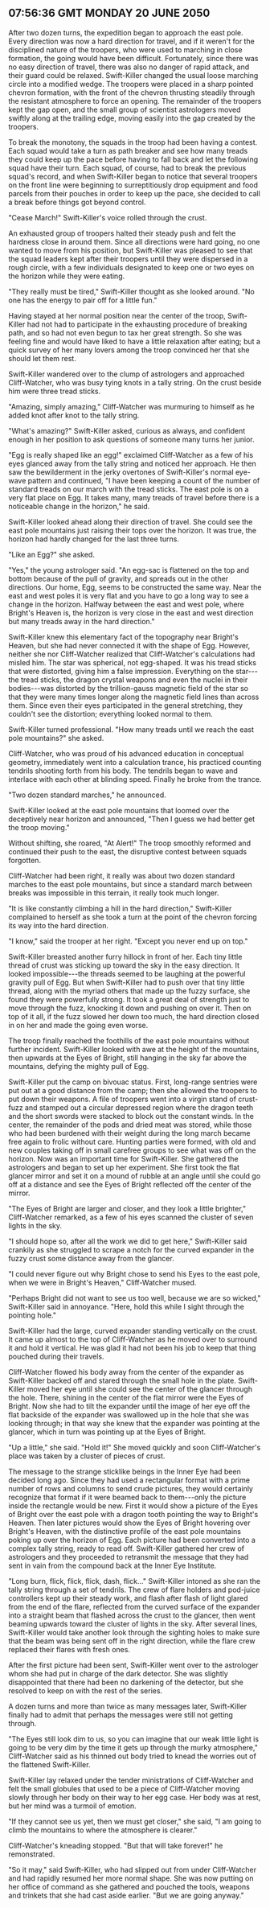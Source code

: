 ## 07:56:36 GMT MONDAY 20 JUNE 2050
After two dozen turns, the expedition began to approach the east pole. Every direction was now a hard direction for travel, and if it weren't for the disciplined nature of the troopers, who were used to marching in close formation, the going would have been difficult. Fortunately, since there was no easy direction of travel, there was also no danger of rapid attack, and their guard could be relaxed. Swift-Killer changed the usual loose marching circle into a modified wedge. The troopers were placed in a sharp pointed chevron formation, with the front of the chevron thrusting steadily through the resistant atmosphere to force an opening. The remainder of the troopers kept the gap open, and the small group of scientist astrologers moved swiftly along at the trailing edge, moving easily into the gap created by the troopers.

To break the monotony, the squads in the troop had been having a contest. Each squad would take a turn as path breaker and see how many treads they could keep up the pace before having to fall back and let the following squad have their turn. Each squad, of course, had to break the previous squad's record, and when Swift-Killer began to notice that several troopers on the front line were beginning to surreptitiously drop equipment and food parcels from their pouches in order to keep up the pace, she decided to call a break before things got beyond control.

"Cease March!" Swift-Killer's voice rolled through the crust.

An exhausted group of troopers halted their steady push and felt the hardness close in around them. Since all directions were hard going, no one wanted to move from his position, but Swift-Killer was pleased to see that the squad leaders kept after their troopers until they were dispersed in a rough circle, with a few individuals designated to keep one or two eyes on the horizon while they were eating.

"They really must be tired," Swift-Killer thought as she looked around. "No one has the energy to pair off for a little fun."

Having stayed at her normal position near the center of the troop, Swift-Killer had not had to participate in the exhausting procedure of breaking path, and so had not even begun to tax her great strength. So she was feeling fine and would have liked to have a little relaxation after eating; but a quick survey of her many lovers among the troop convinced her that she should let them rest.

Swift-Killer wandered over to the clump of astrologers and approached Cliff-Watcher, who was busy tying knots in a tally string. On the crust beside him were three tread sticks.

"Amazing, simply amazing," Cliff-Watcher was murmuring to himself as he added knot after knot to the tally string.

"What's amazing?" Swift-Killer asked, curious as always, and confident enough in her position to ask questions of someone many turns her junior.

"Egg is really shaped like an egg!" exclaimed Cliff-Watcher as a few of his eyes glanced away from the tally string and noticed her approach. He then saw the bewilderment in the jerky overtones of Swift-Killer's normal eye-wave pattern and continued, "I have been keeping a count of the number of standard treads on our march with the tread sticks. The east pole is on a very flat place on Egg. It takes many, many treads of travel before there is a noticeable change in the horizon," he said.

Swift-Killer looked ahead along their direction of travel. She could see the east pole mountains just raising their tops over the horizon. It was true, the horizon had hardly changed for the last three turns.

"Like an Egg?" she asked.

"Yes," the young astrologer said. "An egg-sac is flattened on the top and bottom because of the pull of gravity, and spreads out in the other directions. Our home, Egg, seems to be constructed the same way. Near the east and west poles it is very flat and you have to go a long way to see a change in the horizon. Halfway between the east and west pole, where Bright's Heaven is, the horizon is very close in the east and west direction but many treads away in the hard direction."

Swift-Killer knew this elementary fact of the topography near Bright's Heaven, but she had never connected it with the shape of Egg. However, neither she nor Cliff-Watcher realized that Cliff-Watcher's calculations had misled him. The star was spherical, not egg-shaped. It was his tread sticks that were distorted, giving him a false impression. Everything on the star---the tread sticks, the dragon crystal weapons and even the nuclei in their bodies---was distorted by the trillion-gauss magnetic field of the star so that they were many times longer along the magnetic field lines than across them. Since even their eyes participated in the general stretching, they couldn't see the distortion; everything looked normal to them.

Swift-Killer turned professional. "How many treads until we reach the east pole mountains?" she asked.

Cliff-Watcher, who was proud of his advanced education in conceptual geometry, immediately went into a calculation trance, his practiced counting tendrils shooting forth from his body. The tendrils began to wave and interlace with each other at blinding speed. Finally he broke from the trance.

"Two dozen standard marches," he announced.

Swift-Killer looked at the east pole mountains that loomed over the deceptively near horizon and announced, "Then I guess we had better get the troop moving."

Without shifting, she roared, "At Alert!" The troop smoothly reformed and continued their push to the east, the disruptive contest between squads forgotten.

Cliff-Watcher had been right, it really was about two dozen standard marches to the east pole mountains, but since a standard march between breaks was impossible in this terrain, it really took much longer.

"It is like constantly climbing a hill in the hard direction," Swift-Killer complained to herself as she took a turn at the point of the chevron forcing its way into the hard direction.

"I know," said the trooper at her right. "Except you never end up on top."

Swift-Killer breasted another furry hillock in front of her. Each tiny little thread of crust was sticking up toward the sky in the easy direction. It looked impossible---the threads seemed to be laughing at the powerful gravity pull of Egg. But when Swift-Killer had to push over that tiny little thread, along with the myriad others that made up the fuzzy surface, she found they were powerfully strong. It took a great deal of strength just to move through the fuzz, knocking it down and pushing on over it. Then on top of it all, if the fuzz slowed her down too much, the hard direction closed in on her and made the going even worse.

The troop finally reached the foothills of the east pole mountains without further incident. Swift-Killer looked with awe at the height of the mountains, then upwards at the Eyes of Bright, still hanging in the sky far above the mountains, defying the mighty pull of Egg.

Swift-Killer put the camp on bivouac status. First, long-range sentries were put out at a good distance from the camp; then she allowed the troopers to put down their weapons. A file of troopers went into a virgin stand of crust-fuzz and stamped out a circular depressed region where the dragon teeth and the short swords were stacked to block out the constant winds. In the center, the remainder of the pods and dried meat was stored, while those who had been burdened with their weight during the long march became free again to frolic without care. Hunting parties were formed, with old and new couples taking off in small carefree groups to see what was off on the horizon. Now was an important time for Swift-Killer. She gathered the astrologers and began to set up her experiment. She first took the flat glancer mirror and set it on a mound of rubble at an angle until she could go off at a distance and see the Eyes of Bright reflected off the center of the mirror.

"The Eyes of Bright are larger and closer, and they look a little brighter," Cliff-Watcher remarked, as a few of his eyes scanned the cluster of seven lights in the sky.

"I should hope so, after all the work we did to get here," Swift-Killer said crankily as she struggled to scrape a notch for the curved expander in the fuzzy crust some distance away from the glancer.

"I could never figure out why Bright chose to send his Eyes to the east pole, when we were in Bright's Heaven," Cliff-Watcher mused.

"Perhaps Bright did not want to see us too well, because we are so wicked," Swift-Killer said in annoyance. "Here, hold this while I sight through the pointing hole."

Swift-Killer had the large, curved expander standing vertically on the crust. It came up almost to the top of Cliff-Watcher as he moved over to surround it and hold it vertical. He was glad it had not been his job to keep that thing pouched during their travels.

Cliff-Watcher flowed his body away from the center of the expander as Swift-Killer backed off and stared through the small hole in the plate. Swift-Killer moved her eye until she could see the center of the glancer through the hole. There, shining in the center of the flat mirror were the Eyes of Bright. Now she had to tilt the expander until the image of her eye off the flat backside of the expander was swallowed up in the hole that she was looking through; in that way she knew that the expander was pointing at the glancer, which in turn was pointing up at the Eyes of Bright.

"Up a little," she said. "Hold it!" She moved quickly and soon Cliff-Watcher's place was taken by a cluster of pieces of crust.

The message to the strange sticklike beings in the Inner Eye had been decided long ago. Since they had used a rectangular format with a prime number of rows and columns to send crude pictures, they would certainly recognize that format if it were beamed back to them---only the picture inside the rectangle would be new. First it would show a picture of the Eyes of Bright over the east pole with a dragon tooth pointing the way to Bright's Heaven. Then later pictures would show the Eyes of Bright hovering over Bright's Heaven, with the distinctive profile of the east pole mountains poking up over the horizon of Egg. Each picture had been converted into a complex tally string, ready to read off. Swift-Killer gathered her crew of astrologers and they proceeded to retransmit the message that they had sent in vain from the compound back at the Inner Eye Institute.

"Long burn, flick, flick, flick, dash, flick..." Swift-Killer intoned as she ran the tally string through a set of tendrils. The crew of flare holders and pod-juice controllers kept up their steady work, and flash after flash of light glared from the end of the flare, reflected from the curved surface of the expander into a straight beam that flashed across the crust to the glancer, then went beaming upwards toward the cluster of lights in the sky. After several lines, Swift-Killer would take another look through the sighting holes to make sure that the beam was being sent off in the right direction, while the flare crew replaced their flares with fresh ones.

After the first picture had been sent, Swift-Killer went over to the astrologer whom she had put in charge of the dark detector. She was slightly disappointed that there had been no darkening of the detector, but she resolved to keep on with the rest of the series.

A dozen turns and more than twice as many messages later, Swift-Killer finally had to admit that perhaps the messages were still not getting through.

"The Eyes still look dim to us, so you can imagine that our weak little light is going to be very dim by the time it gets up through the murky atmosphere," Cliff-Watcher said as his thinned out body tried to knead the worries out of the flattened Swift-Killer.

Swift-Killer lay relaxed under the tender ministrations of Cliff-Watcher and felt the small globules that used to be a piece of Cliff-Watcher moving slowly through her body on their way to her egg case. Her body was at rest, but her mind was a turmoil of emotion.

"If they cannot see us yet, then we must get closer," she said, "I am going to climb the mountains to where the atmosphere is clearer."

Cliff-Watcher's kneading stopped. "But that will take forever!" he remonstrated.

"So it may," said Swift-Killer, who had slipped out from under Cliff-Watcher and had rapidly resumed her more normal shape. She was now putting on her office of command as she gathered and pouched the tools, weapons and trinkets that she had cast aside earlier. "But we are going anyway."